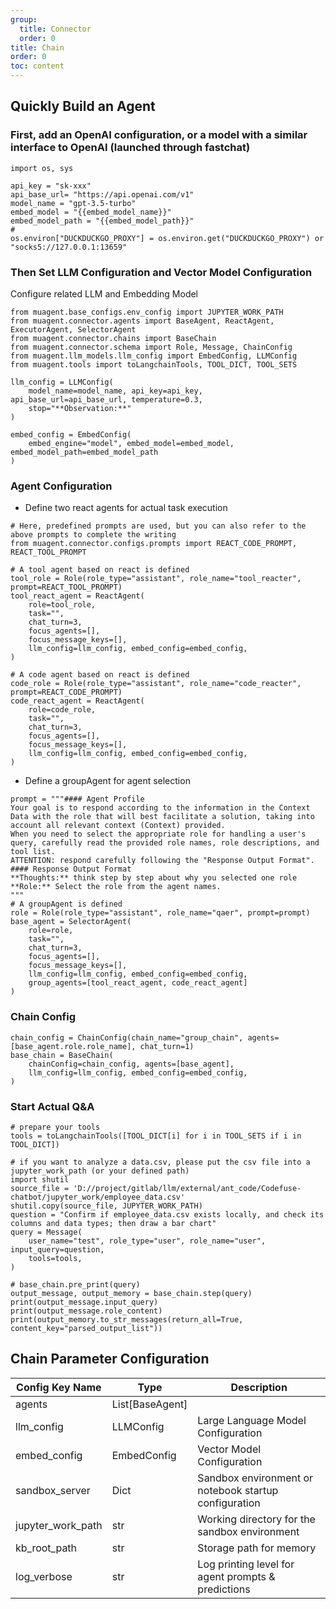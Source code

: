 ```yaml
---
group:
  title: Connector
  order: 0
title: Chain
order: 0
toc: content
---
```


## Quickly Build an Agent

### First, add an OpenAI configuration, or a model with a similar interface to OpenAI (launched through fastchat)

```
import os, sys

api_key = "sk-xxx"
api_base_url= "https://api.openai.com/v1"
model_name = "gpt-3.5-turbo"
embed_model = "{{embed_model_name}}"
embed_model_path = "{{embed_model_path}}"
#
os.environ["DUCKDUCKGO_PROXY"] = os.environ.get("DUCKDUCKGO_PROXY") or "socks5://127.0.0.1:13659"
```

### Then Set LLM Configuration and Vector Model Configuration

Configure related LLM and Embedding Model

```
from muagent.base_configs.env_config import JUPYTER_WORK_PATH
from muagent.connector.agents import BaseAgent, ReactAgent, ExecutorAgent, SelectorAgent
from muagent.connector.chains import BaseChain
from muagent.connector.schema import Role, Message, ChainConfig
from muagent.llm_models.llm_config import EmbedConfig, LLMConfig
from muagent.tools import toLangchainTools, TOOL_DICT, TOOL_SETS

llm_config = LLMConfig(
    model_name=model_name, api_key=api_key,  api_base_url=api_base_url, temperature=0.3,
    stop="**Observation:**"
)

embed_config = EmbedConfig(
    embed_engine="model", embed_model=embed_model, embed_model_path=embed_model_path
)
```

### Agent Configuration

- Define two react agents for actual task execution

```
# Here, predefined prompts are used, but you can also refer to the above prompts to complete the writing
from muagent.connector.configs.prompts import REACT_CODE_PROMPT, REACT_TOOL_PROMPT

# A tool agent based on react is defined
tool_role = Role(role_type="assistant", role_name="tool_reacter", prompt=REACT_TOOL_PROMPT)
tool_react_agent = ReactAgent(
    role=tool_role,
    task="",
    chat_turn=3,
    focus_agents=[],
    focus_message_keys=[],
    llm_config=llm_config, embed_config=embed_config,
)

# A code agent based on react is defined
code_role = Role(role_type="assistant", role_name="code_reacter", prompt=REACT_CODE_PROMPT)
code_react_agent = ReactAgent(
    role=code_role,
    task="",
    chat_turn=3,
    focus_agents=[],
    focus_message_keys=[],
    llm_config=llm_config, embed_config=embed_config,
)
```

- Define a groupAgent for agent selection

```
prompt = """#### Agent Profile
Your goal is to respond according to the information in the Context Data with the role that will best facilitate a solution, taking into account all relevant context (Context) provided.
When you need to select the appropriate role for handling a user's query, carefully read the provided role names, role descriptions, and tool list.
ATTENTION: respond carefully following the "Response Output Format".
#### Response Output Format
**Thoughts:** think step by step about why you selected one role
**Role:** Select the role from the agent names.
"""
# A groupAgent is defined
role = Role(role_type="assistant", role_name="qaer", prompt=prompt)
base_agent = SelectorAgent(
    role=role,
    task="",
    chat_turn=3,
    focus_agents=[],
    focus_message_keys=[],
    llm_config=llm_config, embed_config=embed_config,
    group_agents=[tool_react_agent, code_react_agent]
)
```

### Chain Config

```
chain_config = ChainConfig(chain_name="group_chain", agents=[base_agent.role.role_name], chat_turn=1)
base_chain = BaseChain(
    chainConfig=chain_config, agents=[base_agent],
    llm_config=llm_config, embed_config=embed_config,
)
```

### Start Actual Q&A

```
# prepare your tools
tools = toLangchainTools([TOOL_DICT[i] for i in TOOL_SETS if i in TOOL_DICT])

# if you want to analyze a data.csv, please put the csv file into a jupyter_work_path (or your defined path)
import shutil
source_file = 'D://project/gitlab/llm/external/ant_code/Codefuse-chatbot/jupyter_work/employee_data.csv'
shutil.copy(source_file, JUPYTER_WORK_PATH)
question = "Confirm if employee_data.csv exists locally, and check its columns and data types; then draw a bar chart"
query = Message(
    user_name="test", role_type="user", role_name="user", input_query=question,
    tools=tools,
)

# base_chain.pre_print(query)
output_message, output_memory = base_chain.step(query)
print(output_message.input_query)
print(output_message.role_content)
print(output_memory.to_str_messages(return_all=True, content_key="parsed_output_list"))
```

## Chain Parameter Configuration

| Config Key Name   | Type            | Description                                           |
| ----------------- | --------------- | ----------------------------------------------------- |
| agents            | List[BaseAgent] |
| llm_config        | LLMConfig       | Large Language Model Configuration                    |
| embed_config      | EmbedConfig     | Vector Model Configuration                            |
| sandbox_server    | Dict            | Sandbox environment or notebook startup configuration |
| jupyter_work_path | str             | Working directory for the sandbox environment         |
| kb_root_path      | str             | Storage path for memory                               |
| log_verbose       | str             | Log printing level for agent prompts & predictions    |
